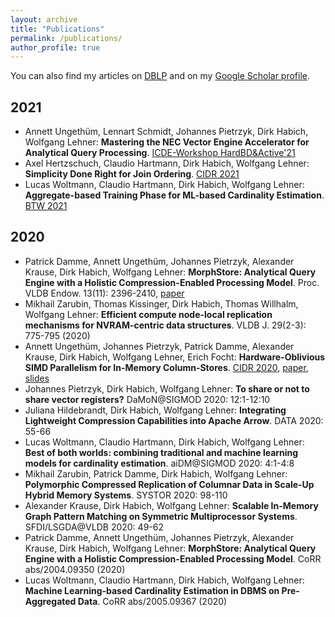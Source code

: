 ```yaml
---
layout: archive
title: "Publications"
permalink: /publications/
author_profile: true
---
```


You can also find my articles on [DBLP](https://dblp.uni-trier.de/pid/97/5806.html) and on my [Google Scholar profile](https://scholar.google.de/citations?user=JHRViu0AAAAJ&hl=en).

## 2021

* Annett Ungethüm, Lennart Schmidt, Johannes Pietrzyk, Dirk Habich, Wolfgang Lehner: **Mastering the NEC Vector Engine Accelerator for Analytical Query Processing**. [ICDE-Workshop HardBD&Active'21](http://db.ict.ac.cn/HardBD-Active-2021/#description)
* Axel Hertzschuch, Claudio Hartmann, Dirk Habich, Wolfgang Lehner: **Simplicity Done Right for Join Ordering**. [CIDR 2021](http://cidrdb.org/cidr2021/index.html)
* Lucas Woltmann, Claudio Hartmann, Dirk Habich, Wolfgang Lehner: **Aggregate-based Training Phase for ML-based Cardinality Estimation**. [BTW 2021](https://sites.google.com/view/btw-2021-tud/)

## 2020

* Patrick Damme, Annett Ungethüm, Johannes Pietrzyk, Alexander Krause, Dirk Habich, Wolfgang Lehner: **MorphStore: Analytical Query Engine with a Holistic Compression-Enabled Processing Model**. Proc. VLDB Endow. 13(11): 2396-2410, [paper](/files/2020/pvldb.pdf)
* Mikhail Zarubin, Thomas Kissinger, Dirk Habich, Thomas Willhalm, Wolfgang Lehner: **Efficient compute node-local replication mechanisms for NVRAM-centric data structures**. VLDB J. 29(2-3): 775-795 (2020)
* Annett Ungethüm, Johannes Pietrzyk, Patrick Damme, Alexander Krause, Dirk Habich, Wolfgang Lehner, Erich Focht: __Hardware-Oblivious SIMD Parallelism for In-Memory Column-Stores__. [CIDR 2020](http://cidrdb.org/cidr2020/index.html), [paper](/files/2020/cidr.pdf), [slides](/files/2020/cidr-talk.pdf)
* Johannes Pietrzyk, Dirk Habich, Wolfgang Lehner: **To share or not to share vector registers?** DaMoN@SIGMOD 2020: 12:1-12:10
* Juliana Hildebrandt, Dirk Habich, Wolfgang Lehner: **Integrating Lightweight Compression Capabilities into Apache Arrow**. DATA 2020: 55-66
* Lucas Woltmann, Claudio Hartmann, Dirk Habich, Wolfgang Lehner: **Best of both worlds: combining traditional and machine learning models for cardinality estimation**. aiDM@SIGMOD 2020: 4:1-4:8
* Mikhail Zarubin, Patrick Damme, Dirk Habich, Wolfgang Lehner: **Polymorphic Compressed Replication of Columnar Data in Scale-Up Hybrid Memory Systems**. SYSTOR 2020: 98-110
* Alexander Krause, Dirk Habich, Wolfgang Lehner: **Scalable In-Memory Graph Pattern Matching on Symmetric Multiprocessor Systems**. SFDI/LSGDA@VLDB 2020: 49-62
* Patrick Damme, Annett Ungethüm, Johannes Pietrzyk, Alexander Krause, Dirk Habich, Wolfgang Lehner: **MorphStore: Analytical Query Engine with a Holistic Compression-Enabled Processing Model**. CoRR abs/2004.09350 (2020)
* Lucas Woltmann, Claudio Hartmann, Dirk Habich, Wolfgang Lehner: **Machine Learning-based Cardinality Estimation in DBMS on Pre-Aggregated Data**. CoRR abs/2005.09367 (2020)
